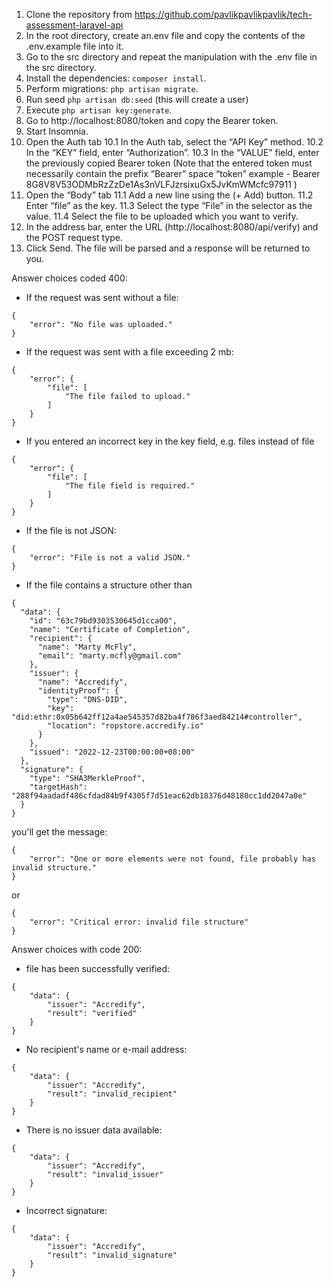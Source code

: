 1. Clone the repository from https://github.com/pavlikpavlikpavlik/tech-assessment-laravel-api
2. In the root directory, create an.env file and copy the contents of the .env.example file into it.
3. Go to the src directory and repeat the manipulation with the .env file in the src directory.
4. Install the dependencies: `composer install`.
5. Perform migrations: `php artisan migrate`.
6. Run seed `php artisan db:seed` (this will create a user)
7. Execute `php artisan key:generate`.
8. Go to http://localhost:8080/token and copy the Bearer token.
9. Start Insomnia.
10. Open the Auth tab
    10.1 In the Auth tab, select the “API Key” method.
    10.2 In the “KEY” field, enter “Authorization”.
    10.3 In the “VALUE” field, enter the previously copied Bearer token (Note that the entered token must necessarily contain the prefix “Bearer” space “token” example -
    Bearer 8G8V8V53ODMbRzZzDe1As3nVLFJzrsixuGx5JvKmWMcfc97911 )
11. Open the “Body” tab
    11.1 Add a new line using the (+ Add) button.
    11.2 Enter “file” as the key.
    11.3 Select the type “File” in the selector as the value.
    11.4 Select the file to be uploaded which you want to verify.
12. In the address bar, enter the URL (http://localhost:8080/api/verify) and the POST request type.
13. Click Send. The file will be parsed and a response will be returned to you.

Answer choices coded 400:
* If the request was sent without a file:
```
{
    "error": "No file was uploaded."
}
```

* If the request was sent with a file exceeding 2 mb:
```
{
    "error": {
        "file": [
            "The file failed to upload."
        ]
    }
}      
```

* If you entered an incorrect key in the key field, e.g. files instead of file
```
{
    "error": {
        "file": [
            "The file field is required."
        ]
    }
}    
```

* If the file is not JSON:

```
{
    "error": "File is not a valid JSON."
}
```

* If the file contains a structure other than 
```
{
  "data": {
    "id": "63c79bd9303530645d1cca00",
    "name": "Certificate of Completion",
    "recipient": {
      "name": "Marty McFly",
      "email": "marty.mcfly@gmail.com"
    },
    "issuer": {
      "name": "Accredify",
      "identityProof": {
        "type": "DNS-DID",
        "key": "did:ethr:0x05b642ff12a4ae545357d82ba4f786f3aed84214#controller",
        "location": "ropstore.accredify.io"
      }
    },
    "issued": "2022-12-23T00:00:00+08:00"
  },
  "signature": {
    "type": "SHA3MerkleProof",
    "targetHash": "288f94aadadf486cfdad84b9f4305f7d51eac62db18376d48180cc1dd2047a0e"
  }
}
```

you'll get the message:
```
{
    "error": "One or more elements were not found, file probably has invalid structure."
}
```
or
```
{
    "error": "Critical error: invalid file structure"
}
```

Answer choices with code 200:

* file has been successfully verified:
```
{
    "data": {
        "issuer": "Accredify",
        "result": "verified"
    }
}
```

* No recipient's name or e-mail address:
```
{
    "data": {
        "issuer": "Accredify",
        "result": "invalid_recipient"
    }   
}
```

* There is no issuer data available:
```
{
    "data": {
        "issuer": "Accredify",
        "result": "invalid_issuer"
    }
}
```

* Incorrect signature:
```
{
    "data": {
        "issuer": "Accredify",
        "result": "invalid_signature"
    }
}
```








